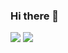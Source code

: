 ### Hi there 👋

[<img src="https://img.shields.io/badge/-Newsletter-15171A?style=for-the-badge&logo=ghost&logoColor=white">](https://o.simardcasanova.net/the-note/)
[<img src="https://img.shields.io/badge/-Bluesky-0A66C2?style=for-the-badge&logo=bluesky&logoColor=white">](https://bsky.app/profile/o.simardcasanova.net)

<!--
**simardcasanova/simardcasanova** is a ✨ _special_ ✨ repository because its `README.md` (this file) appears on your GitHub profile.

Here are some ideas to get you started:

- 🔭 I’m currently working on ...
- 🌱 I’m currently learning ...
- 👯 I’m looking to collaborate on ...
- 🤔 I’m looking for help with ...
- 💬 Ask me about ...
- 📫 How to reach me: ...
- 😄 Pronouns: ...
- ⚡ Fun fact: ...
-->
